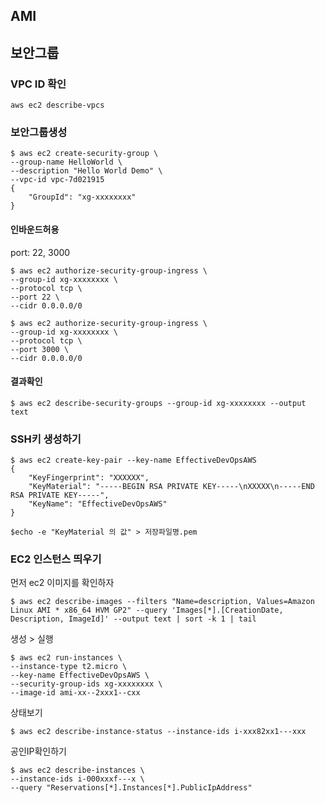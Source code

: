 AMI
---

보안그룹
--------

### VPC ID 확인

```
aws ec2 describe-vpcs
```

### 보안그룹생성

```
$ aws ec2 create-security-group \
--group-name HelloWorld \
--description "Hello World Demo" \
--vpc-id vpc-7d021915
{
    "GroupId": "xg-xxxxxxxx"
}
```

#### 인바운드허용

port: 22, 3000

```
$ aws ec2 authorize-security-group-ingress \
--group-id xg-xxxxxxxx \
--protocol tcp \
--port 22 \
--cidr 0.0.0.0/0

$ aws ec2 authorize-security-group-ingress \
--group-id xg-xxxxxxxx \
--protocol tcp \
--port 3000 \
--cidr 0.0.0.0/0
```

#### 결과확인

```
$ aws ec2 describe-security-groups --group-id xg-xxxxxxxx --output text
```

### SSH키 생성하기

```
$ aws ec2 create-key-pair --key-name EffectiveDevOpsAWS
{
    "KeyFingerprint": "XXXXXX",
    "KeyMaterial": "-----BEGIN RSA PRIVATE KEY-----\nXXXXX\n-----END RSA PRIVATE KEY-----",
    "KeyName": "EffectiveDevOpsAWS"
}

$echo -e "KeyMaterial 의 값" > 저장파일명.pem

```

### EC2 인스턴스 띄우기

먼저 ec2 이미지를 확인하자

```
$ aws ec2 describe-images --filters "Name=description, Values=Amazon Linux AMI * x86_64 HVM GP2" --query 'Images[*].[CreationDate, Description, ImageId]' --output text | sort -k 1 | tail
```

생성 > 실행

```
$ aws ec2 run-instances \
--instance-type t2.micro \
--key-name EffectiveDevOpsAWS \
--security-group-ids xg-xxxxxxxx \
--image-id ami-xx--2xxx1--cxx
```

상태보기

```
$ aws ec2 describe-instance-status --instance-ids i-xxx82xx1---xxx
```

공인IP확인하기

```
$ aws ec2 describe-instances \
--instance-ids i-000xxxf---x \
--query "Reservations[*].Instances[*].PublicIpAddress"
```
